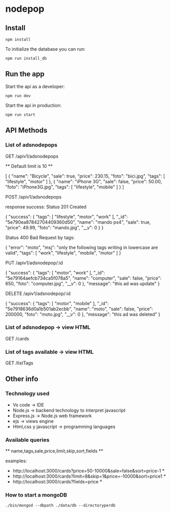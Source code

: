 # nodepop

## Install

```shell
npm install
```

To initialize the database you can run:

```shell
npm run install_db
```

## Run the app

Start the api as a developer:

```shell
npm run dev
```

Start the api in production:

```shell
npm run start
```

## API Methods

### List of adsnodepops

GET /apiv1/adsnodepops

** Default limit is 10 **

[
    {
        "name": "Bicycle",
        "sale": true,
        "price": 230.15,
        "foto": "bici.jpg",
        "tags": [
            "lifestyle",
            "motor"
        ]
    },
    {
        "name": "iPhone 3G",
        "sale": false,
        "price": 50.00,
        "foto": "iPhone3G.jpg",
        "tags": [
            "lifestyle",
            "mobile"
        ]
    }
]


POST /apiv1/adsnodepops

response success: Status 201 Created

{
    "success": {
        "tags": [
            "lifestyle",
            "motor",
            "work"
        ],
        "_id": "5e790ea87842704409360d50",
        "name": "mando ps4",
        "sale": true,
        "price": 49.99,
        "foto": "mando.jpg",
        "__v": 0
    }
}

Status 400 Bad Request by tags:

{
    "error": "moto",
    "msj": "only the following tags writing in lowercase are valid",
    "tags": [
        "work",
        "lifestyle",
        "mobile",
        "motor"
    ]
}

PUT /apiv1/adsnodepop/:id

{
    "success": {
        "tags": [
            "motor",
            "work"
        ],
        "_id": "5e79164aefcb734ca5f078a5",
        "name": "computer",
        "sale": false,
        "price": 650,
        "foto": "computer.jpg",
        "__v": 0
    },
    "message": "this ad was update"
}

DELETE /apiv1/adsnodepop/:id

{
    "success": {
        "tags": [
            "motor",
            "mobile"
        ],
        "_id": "5e7918636d0a1b501ab2ecbb",
        "name": "moto",
        "sale": false,
        "price": 200000,
        "foto": "moto.jpg",
        "__v": 0
    },
    "message": "this ad was deleted"
}


### List of adsnodepop -> view HTML

GET /cards

### List of tags available -> view HTML

GET /listTags



## Other info


### Technology used

- Vs code -> IDE 
- Node.js -> backend technology to interpret javascript
- Express.js -> Node.js web framework
- ejs -> views engine
- Html,css y javascript -> programming languages


### Available queries

** name,tags,sale,price,limit,skip,sort,fields **

examples:

* http://localhost:3000/cards?price=50-10000&sale=false&sort=price-1 *
* http://localhost:3000/cards?limit=8&skip=1&price=-10000&sort=price1 *
* http://localhost:3000/cards?fields=price *


### How to start a mongoDB

```shell
./bin/mongod --dbpath ./data/db --directoryperdb
```